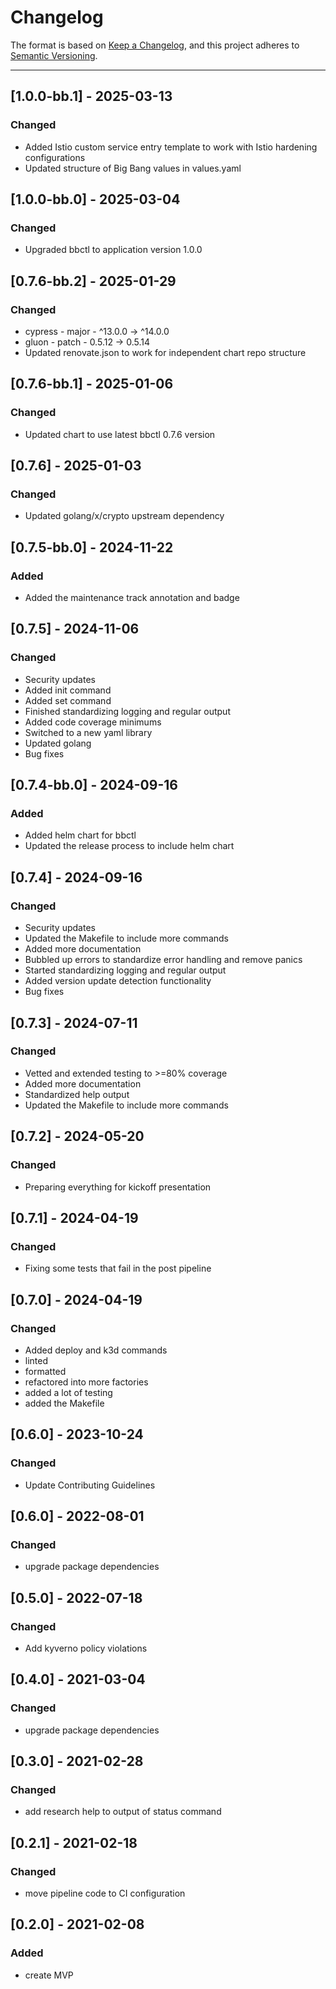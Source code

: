 # Changelog

The format is based on [Keep a Changelog](https://keepachangelog.com/en/1.0.0/), and this project adheres to [Semantic Versioning](https://semver.org/spec/v2.0.0.html).

---

## [1.0.0-bb.1] - 2025-03-13

### Changed

- Added Istio custom service entry template to work with Istio hardening configurations
- Updated structure of Big Bang values in values.yaml

## [1.0.0-bb.0] - 2025-03-04

### Changed

- Upgraded bbctl to application version 1.0.0

## [0.7.6-bb.2] - 2025-01-29

### Changed

- cypress - major - ^13.0.0 -> ^14.0.0
- gluon - patch - 0.5.12 -> 0.5.14
- Updated renovate.json to work for independent chart repo structure

## [0.7.6-bb.1] - 2025-01-06

### Changed

- Updated chart to use latest bbctl 0.7.6 version

## [0.7.6] - 2025-01-03

### Changed

- Updated golang/x/crypto upstream dependency

## [0.7.5-bb.0] - 2024-11-22

### Added

- Added the maintenance track annotation and badge

## [0.7.5] - 2024-11-06

### Changed

- Security updates
- Added init command
- Added set command
- Finished standardizing logging and regular output
- Added code coverage minimums
- Switched to a new yaml library
- Updated golang
- Bug fixes

## [0.7.4-bb.0] - 2024-09-16

### Added

- Added helm chart for bbctl
- Updated the release process to include helm chart

## [0.7.4] - 2024-09-16

### Changed

- Security updates
- Updated the Makefile to include more commands
- Added more documentation
- Bubbled up errors to standardize error handling and remove panics
- Started standardizing logging and regular output
- Added version update detection functionality
- Bug fixes

## [0.7.3] - 2024-07-11

### Changed

- Vetted and extended testing to >=80% coverage
- Added more documentation
- Standardized help output
- Updated the Makefile to include more commands

## [0.7.2] - 2024-05-20

### Changed

- Preparing everything for kickoff presentation

## [0.7.1] - 2024-04-19

### Changed

- Fixing some tests that fail in the post pipeline

## [0.7.0] - 2024-04-19

### Changed

- Added deploy and k3d commands
- linted
- formatted
- refactored into more factories
- added a lot of testing
- added the Makefile

## [0.6.0] - 2023-10-24

### Changed

- Update Contributing Guidelines

## [0.6.0] - 2022-08-01

### Changed

- upgrade package dependencies

## [0.5.0] - 2022-07-18

### Changed

- Add kyverno policy violations

## [0.4.0] - 2021-03-04

### Changed

- upgrade package dependencies

## [0.3.0] - 2021-02-28

### Changed

- add research help to output of status command

## [0.2.1] - 2021-02-18

### Changed

- move pipeline code to CI configuration

## [0.2.0] - 2021-02-08

### Added

- create MVP
